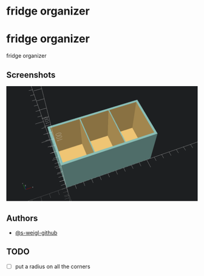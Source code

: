 # fridge organizer

# fridge organizer

fridge organizer

## Screenshots
<!-- screenshots created with openscad -->

![App Screenshot](kat_stand_01102025.png)

## Authors

- [@s-weigl-github](https://github.com/s-weigl-github)

## TODO

- [ ] put a radius on all the corners
